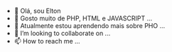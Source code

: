 - 👋 Olá, sou Elton
- 👀 Gosto muito de PHP, HTML e JAVASCRIPT ...
- 🌱 Atualmente estou aprendendo mais sobre PHO ...
- 💞️ I’m looking to collaborate on ...
- 📫 How to reach me ...

<!---
eltnas/eltnas is a ✨ special ✨ repository because its `README.md` (this file) appears on your GitHub profile.
You can click the Preview link to take a look at your changes.
--->
